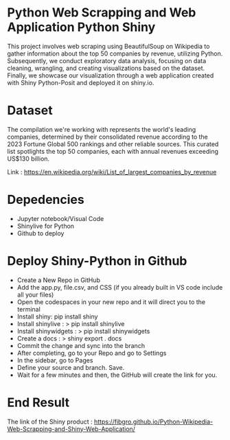 # Python Web Scrapping and Web Application Python Shiny

This project involves web scraping using BeautifulSoup on Wikipedia to gather information about the top 50 companies by revenue, utilizing Python. 
Subsequently, we conduct exploratory data analysis, focusing on data cleaning, wrangling, and creating visualizations based on the dataset. 
Finally, we showcase our visualization through a web application created with Shiny Python-Posit and deployed it on shiny.io.

# Dataset 

The compilation we're working with represents the world's leading companies, determined by their consolidated revenue according to the 2023 Fortune Global 500 rankings and other reliable sources. This curated list spotlights the top 50 companies, each with annual revenues exceeding US$130 billion.

Link : https://en.wikipedia.org/wiki/List_of_largest_companies_by_revenue

# Depedencies 

- Jupyter notebook/Visual Code
- Shinylive for Python
- Github to deploy

# Deploy Shiny-Python in Github 

- Create a New Repo in GitHub
- Add the app.py, file.csv, and CSS (if you already built in VS code include all your files)
- Open the codespaces in your new repo and it will direct you to the terminal
- Install shiny: pip install shiny
- Install shinylive : > pip install shinylive
- Install shinywidgets : > pip install shinywidgets 
- Create a docs : > shiny export . docs
- Commit the change and sync into the branch
- After completing, go to your Repo and go to Settings
- In the sidebar, go to Pages
- Define your source and branch. Save.
- Wait for a few minutes and then, the GitHub will create the link for you. 

# End Result 

The link of the Shiny product : https://fibgro.github.io/Python-Wikipedia-Web-Scrapping-and-Shiny-Web-Application/
